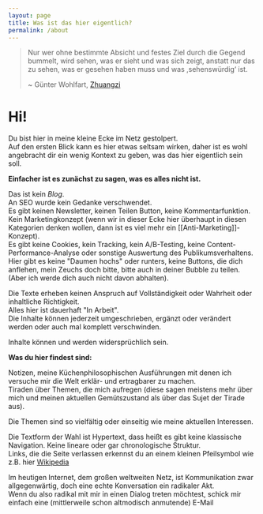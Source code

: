 ```yaml
---
layout: page
title: Was ist das hier eigentlich?
permalink: /about
---
```


> Nur wer ohne bestimmte Absicht und festes Ziel durch die Gegend bummelt, wird sehen, was er sieht und was sich zeigt, anstatt nur das zu sehen, was er gesehen haben muss und was ,sehenswürdig‘ ist. 
>
> ~ Günter Wohlfart, [Zhuangzi](http://guenter-wohlfart.de/Docs/Zhuangzi.pdf)

# Hi!

Du bist hier in meine kleine Ecke im Netz gestolpert.  
Auf den ersten Blick kann es hier etwas seltsam wirken, daher ist es wohl angebracht dir ein wenig Kontext zu geben, was das hier eigentlich sein soll.  

**Einfacher ist es zunächst zu sagen, was es alles nicht ist.**  

Das ist kein *Blog*.  
An SEO wurde kein Gedanke verschwendet.  
Es gibt keinen Newsletter, keinen Teilen Button, keine Kommentarfunktion.  
Kein Marketingkonzept (wenn wir in dieser Ecke hier überhaupt in diesen Kategorien denken wollen, dann ist es viel mehr ein [[Anti-Marketing]]-Konzept).  
Es gibt keine Cookies, kein Tracking, kein A/B-Testing, keine Content-Performance-Analyse oder sonstige Auswertung des Publikumsverhaltens.  
Hier gibt es keine "Daumen hochs" oder runters, keine Buttons, die dich anflehen, mein Zeuchs doch bitte, bitte auch in deiner Bubble zu teilen.  (Aber ich werde dich auch nicht davon abhalten).  


Die Texte erheben keinen Anspruch auf Vollständigkeit oder Wahrheit oder inhaltliche Richtigkeit.  
Alles hier ist dauerhaft "In Arbeit".  
Die Inhalte können jederzeit umgeschrieben, ergänzt oder verändert werden oder auch mal komplett verschwinden.  

Inhalte können und werden widersprüchlich sein.  

**Was du hier findest sind:**  

Notizen, meine Küchenphilosophischen Ausführungen mit denen ich versuche mir die Welt erklär- und ertragbarer zu machen.  
Tiraden über Themen, die mich aufregen (diese sagen meistens mehr über mich und meinen aktuellen Gemütszustand als über das Sujet der Tirade aus).  

Die Themen sind so vielfältig oder einseitig wie meine aktuellen Interessen.  


Die Textform der Wahl ist Hypertext, dass heißt es gibt keine klassische Navigation.  Keine lineare oder gar chronologische Struktur.  
Links, die die Seite verlassen erkennst du an einem kleinen Pfeilsymbol wie z.B. hier [Wikipedia](https://www.wikipedia.de/)

Im heutigen Internet, dem großen weltweiten Netz, ist Kommunikation zwar allgegenwärtig, doch eine echte Konversation ein radikaler Akt.  
Wenn du also radikal mit mir in einen Dialog treten möchtest, schick mir einfach eine (mittlerweile schon altmodisch anmutende) E-Mail <Mailadresse>

